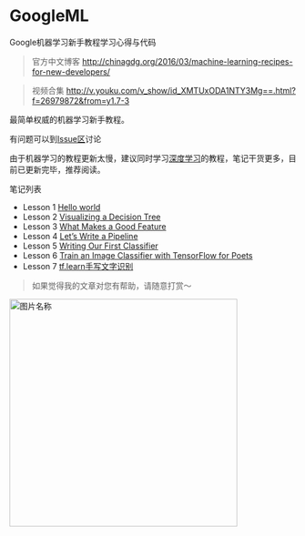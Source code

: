# GoogleML
Google机器学习新手教程学习心得与代码

> 官方中文博客 http://chinagdg.org/2016/03/machine-learning-recipes-for-new-developers/

> 视频合集 http://v.youku.com/v_show/id_XMTUxODA1NTY3Mg==.html?f=26979872&from=y1.7-3

最简单权威的机器学习新手教程。

有问题可以到[Issue区](https://github.com/ahangchen/GoogleML/issues)讨论

由于机器学习的教程更新太慢，建议同时学习[深度学习](https://github.com/ahangchen/GDLnotes)的教程，笔记干货更多，目前已更新完毕，推荐阅读。

笔记列表
- Lesson 1 [Hello world](note/lesson-1-hello-world/concept.md)
- Lesson 2 [Visualizing a Decision Tree](note/lesson-2-viz/README.md)
- Lesson 3 [What Makes a Good Feature](note/lesson-3-good-feature/README.md)
- Lesson 4 [Let’s Write a Pipeline](note/lesson4-pipeline/README.md)
- Lesson 5 [Writing Our First Classifier](note/lesson-5-classifier/README.md)
- Lesson 6 [Train an Image Classifier with TensorFlow for Poets](note/lesson-6-tf-img.md)
- Lesson 7 [tf.learn手写文字识别](note/lesson-7-tflearn-mnist.md)

> 如果觉得我的文章对您有帮助，请随意打赏～

<img src="res/wxmoney.jpg" width = "400" height = "400" alt="图片名称" align=center />

